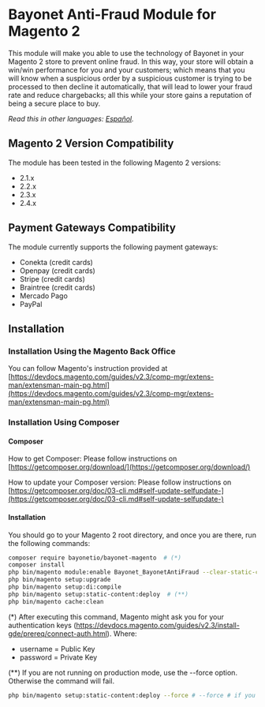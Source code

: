 # Bayonet Anti-Fraud Module for Magento 2

This module will make you able to use the technology of Bayonet in your Magento 2 store to prevent online fraud. In this way, your store will obtain a win/win performance for you and your customers; which means that you will know when a suspicious order by a suspicious customer is trying to be processed to then decline it automatically, that will lead to lower your fraud rate and reduce chargebacks; all this while your store gains a reputation of being a secure place to buy.

*Read this in other languages: [Español](README.es.md).*

## Magento 2 Version Compatibility

The module has been tested in the following Magento 2 versions:
- 2.1.x
- 2.2.x
- 2.3.x
- 2.4.x

## Payment Gateways Compatibility

The module currently supports the following payment gateways:

- Conekta (credit cards)
- Openpay (credit cards)
- Stripe (credit cards)
- Braintree (credit cards)
- Mercado Pago
- PayPal

## Installation

### Installation Using the Magento Back Office

You can follow Magento's instruction provided at
[https://devdocs.magento.com/guides/v2.3/comp-mgr/extens-man/extensman-main-pg.html](https://devdocs.magento.com/guides/v2.3/comp-mgr/extens-man/extensman-main-pg.html)

### Installation Using Composer

#### Composer

How to get Composer: 
Please follow instructions on [https://getcomposer.org/download/](https://getcomposer.org/download/)

How to update your Composer version: 
Please follow instructions on [https://getcomposer.org/doc/03-cli.md#self-update-selfupdate-](https://getcomposer.org/doc/03-cli.md#self-update-selfupdate-)

#### Installation

You should go to your Magento 2 root directory, and once you are there, run the following commands:

```bash
composer require bayonetio/bayonet-magento  # (*)
composer install
php bin/magento module:enable Bayonet_BayonetAntiFraud --clear-static-content
php bin/magento setup:upgrade
php bin/magento setup:di:compile
php bin/magento setup:static-content:deploy  # (**)
php bin/magento cache:clean
```

(\*) After executing this command, Magento might ask you for your authentication keys (https://devdocs.magento.com/guides/v2.3/install-gde/prereq/connect-auth.html). Where:

- username = Public Key
- password = Private Key

(\*\*) If you are not running on production mode, use the --force option. Otherwise the command will fail.

```bash
php bin/magento setup:static-content:deploy --force # --force # if you are not running on production mode
```
